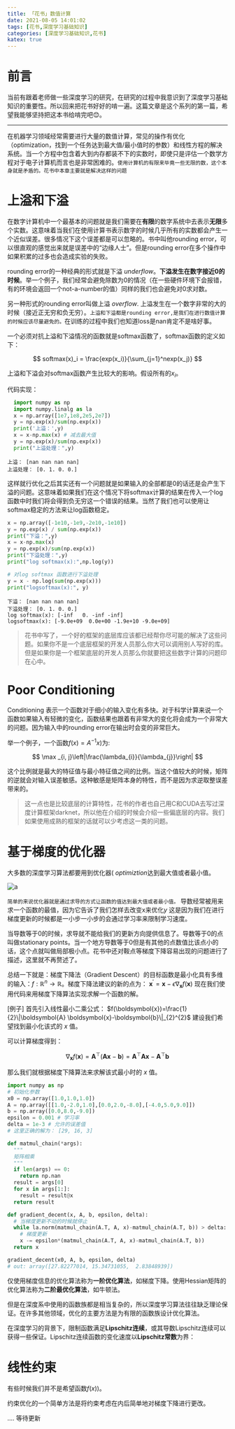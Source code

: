 ```yaml
---
title: 「花书」数值计算
date: 2021-08-05 14:01:02
tags: [花书,深度学习基础知识]
categories: [深度学习基础知识,花书]
katex: true
---
```


# 前言

当前有跟着老师做一些深度学习的研究，在研究的过程中我意识到了深度学习基础知识的重要性。所以回来把花书好好的啃一遍。这篇文章是这个系列的第一篇，希望我能够坚持把这本书给啃完吧😊。

---

在机器学习领域经常需要进行大量的数值计算，常见的操作有优化（optimization，找到一个任务达到最大值/最小值时的参数）和线性方程的解决系统。当一个方程中包含着大到内存都装不下的实数时，即使只是评估一个数学方程对于电子计算机而言也是非常困难的。`使用计算机的有限来毕竟一些无限的数，这个本身就是矛盾的。花书中本章主要就是解决这样的问题`

# 上溢和下溢

在数字计算机中一个最基本的问题就是我们需要在**有限**的数字系统中去表示**无限**多个实数。这意味着当我们在使用计算书表示数字的时候几乎所有的实数都会产生一个近似误差。很多情况下这个误差都是可以忽略的。书中叫他rounding error，可以很直观的感觉出来就是误差中的“边缘人士”。但是rounding error在多个操作中如果积累的过多也会造成实验的失败。

rounding error的一种经典的形式就是下溢 $underflow$。**下溢发生在数字接近0的时候**。举一个例子，我们经常会避免除数为0的情况（在一些硬件环境下会报错，有的环境会返回一个not-a-number的值）同样的我们也会避免对0求对数。

另一种形式的rounding error叫做上溢 $overflow$​. 上溢发生在一个数字非常的大的时候（接近正无穷和负无穷）。`上溢和下溢都是rounding error,是我们在进行数值计算的时候应该尽量避免的。`在训练的过程中我们也知道loss是nan肯定不是啥好事。

一个必须对抗上溢和下溢情况的函数就是softmax函数了，softmax函数的定义如下：

$$
softmax(x)_i = \frac{exp(x_i)}{\sum_{j=1}^nexp(x_j)}
$$

上溢和下溢会对softmax函数产生比较大的影响。假设所有的$x_i$。

代码实现：

```python
  import numpy as np
  import numpy.linalg as la
  x = np.array([1e7,1e8,2e5,2e7])
  y = np.exp(x)/sum(np.exp(x))
  print('上溢：',y)
  x = x-np.max(x) # 减去最大值
  y = np.exp(x)/sum(np.exp(x))
  print("上溢处理：",y)
```

```
上溢： [nan nan nan nan]
上溢处理： [0. 1. 0. 0.]
```

这样就行优化之后其实还有一个问题就是如果输入的全部都是0的话还是会产生下溢的问题。这意味着如果我们在这个情况下将softmax计算的结果在传入一个log函数中时我们将会得到负无穷这一个错误的结果。当然了我们也可以使用让softmax稳定的方法来让log函数稳定。

```python
x = np.array([-1e10,-1e9,-2e10,-1e10])
y = np.exp(x) / sum(np.exp(x))
print("下溢：",y)
x = x-np.max(x)
y = np.exp(x)/sum(np.exp(x))
print("下溢处理：",y)
print("log softmax(x):",np.log(y))

# 对log softmax 函数进行下溢处理
y = x - np.log(sum(np.exp(x)))
print("logsoftmax(x):", y)
```

```
下溢： [nan nan nan nan]
下溢处理： [0. 1. 0. 0.]
log softmax(x): [-inf   0. -inf -inf]
logsoftmax(x): [-9.0e+09  0.0e+00 -1.9e+10 -9.0e+09]
```

> 花书中写了，一个好的框架的底层库应该都已经帮你尽可能的解决了这些问题。如果你不是一个底层框架的开发人员那么你大可以调用别人写好的库。但是如果你是一个框架底层的开发人员那么你就要把这些数字计算的问题印在心中。

# Poor Conditioning

Conditioning 表示一个函数对于细小的输入变化有多快。对于科学计算来说一个函数如果输入有轻微的变化，函数结果也跟着有非常大的变化将会成为一个非常大的问题。因为输入中的rounding error在输出时会变的非常巨大。

举一个例子，一个函数$f(x)=A^{-1}x$)为:

$$
\max _{i, j}\left|\frac{\lambda_{i}}{\lambda_{j}}\right|
$$

这个比例就是最大的特征值与最小特征值之间的比例。当这个值较大的时候，矩阵的逆就会对输入误差敏感。这种敏感是矩阵本身的特性，而不是因为求逆取整误差带来的。

> 这一点也是比较底层的计算特性，花书的作者也自己用C和CUDA去写过深度计算框架darknet，所以他在介绍的时候会介绍一些偏底层的内容。我们如果使用成熟的框架的话就可以少考虑这一类的问题。

# 基于梯度的优化器

大多数的深度学习算法都要用到优化器( $optimiztion$​ 达到最大值或者最小值。

![a](https://img-blog.csdnimg.cn/20190923163818688.gif)

`简单的来说优化器就是通过求导的方式让函数的值达到最大值或者最小值。` 导数经常被用来求一个函数的最值，因为它告诉了我们怎样去改变x来优化$y$ 这是因为我们在进行梯度更新的时候都是一小步一小步的会通过学习率来限制学习速度。

当导数等于0的时候，求导就不能给我们的更新方向提供信息了。导数等于0的点叫做stationary points。当一个地方导数等于0但是有其他的点数值比该点小的话，这个点就叫做局部极小点。花书中还对鞍点等梯度下降容易出现的问题进行了描述，这里就不再赘述了。

总结一下就是：梯度下降法（Gradient Descent）的目标函数是最小化具有多维的输入：$f: \mathbb{R}^{n} \rightarrow \mathbb{R}$​。梯度下降法建议的新的点为：
$\boldsymbol{x}^{\prime}=\boldsymbol{x}-\epsilon \nabla_{\boldsymbol{x}} f(\boldsymbol{x})$
现在我们使用代码来用梯度下降算法实现求解一个函数的解。

[例子] 首先引入线性最小二乘公式：
$f(\boldsymbol{x})=\frac{1}{2}\|\boldsymbol{A} \boldsymbol{x}-\boldsymbol{b}\|_{2}^{2}$
建设我们希望找到最小化该式的 $x$ 值。

可以计算梯度得到：

$$
\nabla_{\boldsymbol{x}} f(\boldsymbol{x})=\boldsymbol{A}^{\top}(\boldsymbol{A} \boldsymbol{x}-\boldsymbol{b})=\boldsymbol{A}^{\top} \boldsymbol{A} \boldsymbol{x}-\boldsymbol{A}^{\top} \boldsymbol{b}
$$

那么我们就根据梯度下降算法来求解该式最小时的 $x$ 值。

```python
import numpy as np
# 初始化参数
x0 = np.array([1.0,1.0,1.0])
A = np.array([[1.0,-2.0,1.0],[0.0,2.0,-8.0],[-4.0,5.0,9.0]])
b = np.array([0.0,8.0,-9.0])
epsilon = 0.001 # 学习率
delta = 1e-3 # 允许的误差值
# 这里正确的解为： [29, 16, 3]
```

```python
def matmul_chain(*args):
  """
  矩阵相乘
  """
  if len(args) == 0: 
    return np.nan 
  result = args[0]
  for x in args[1:]:
    result = result@x 
  return result

def gradient_decent(x, A, b, epsilon, delta):
  # 当梯度更新不动的时候就停止
  while la.norm(matmul_chain(A.T, A, x)-matmul_chain(A.T, b)) > delta:
    # 梯度更新
    x -= epsilon*(matmul_chain(A.T, A, x)-matmul_chain(A.T, b)) 
  return x

gradient_decent(x0, A, b, epsilon, delta)
# out: array([27.82277014, 15.34731055,  2.83848939])
```

仅使用梯度信息的优化算法称为**一阶优化算法**，如梯度下降。使用Hessian矩阵的优化算法称为**二阶最优化算法**，如牛顿法。

但是在深度系中使用的函数族都是相当复杂的，所以深度学习算法往往缺乏理论保证。在许多其他领域，优化的主要方法是为有限的函数族设计优化算法。

在深度学习的背景下，限制函数满足**Lipschitz连续**，或其导数Lipschitz连续可以获得一些保证。Lipschitz连续函数的变化速度以**Lipschitz常数**为界：



# 线性约束

有些时候我们并不是希望函数$f(x)$)。

约束优化的一个简单方法是将约束考虑在内后简单地对梯度下降进行更改。

.... 等待更新






